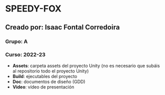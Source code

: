 # SPEEDY-FOX

## Creado por: Isaac Fontal Corredoira

### Grupo: A
### Curso: 2022-23

- **Assets**: carpeta assets del proyecto Unity (no es necesario que subáis al repositorio todo el proyecto Unity)
- **Build**: ejecutables del proyecto
- **Doc**: documentos de diseño (GDD)
- **Video**: vídeo de presentación
